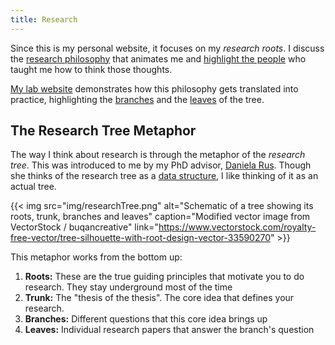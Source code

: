 ```yaml
---
title: Research
---
```

Since this is my personal website, it focuses on my *research roots*. I discuss the [research philosophy](/research/philosophy) that animates me and [highlight the people](/research/inspiration) who taught me how to think those thoughts.

[My lab website](https://merge-lab.github.io/) demonstrates how this philosophy gets translated into practice, highlighting the [branches](https://merge-lab.github.io/research/) and the [leaves](https://merge-lab.github.io/publications/) of the tree.

## The Research Tree Metaphor

The way I think about research is through the metaphor of the *research tree*. This was introduced to me by my PhD advisor, [Daniela Rus](https://danielarus.csail.mit.edu). Though she thinks of the research tree as a [data structure](https://en.wikipedia.org/wiki/Tree_(data_structure)), I like thinking of it as an actual tree.

{{< img src="img/researchTree.png" alt="Schematic of a tree showing its roots, trunk, branches and leaves" caption="Modified vector image from VectorStock / buqancreative" link="https://www.vectorstock.com/royalty-free-vector/tree-silhouette-with-root-design-vector-33590270" >}}

This metaphor works from the bottom up:
1. **Roots:** These are the true guiding principles that motivate you to do research. They stay underground most of the time
2. **Trunk:** The "thesis of the thesis". The core idea that defines your research.
3. **Branches:** Different questions that this core idea brings up
4. **Leaves:** Individual research papers that answer the branch's question
